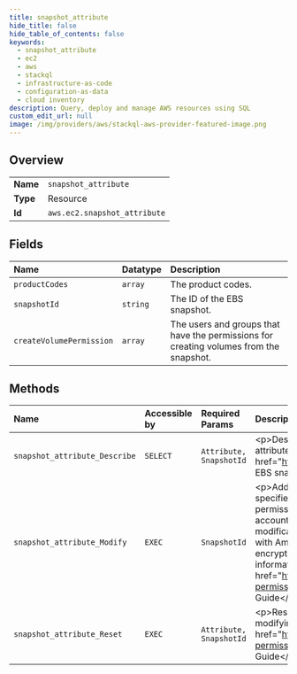 ```yaml
---
title: snapshot_attribute
hide_title: false
hide_table_of_contents: false
keywords:
  - snapshot_attribute
  - ec2
  - aws    
  - stackql
  - infrastructure-as-code
  - configuration-as-data
  - cloud inventory
description: Query, deploy and manage AWS resources using SQL
custom_edit_url: null
image: /img/providers/aws/stackql-aws-provider-featured-image.png
---
```

  
    

## Overview
<table><tbody>
<tr><td><b>Name</b></td><td><code>snapshot_attribute</code></td></tr>
<tr><td><b>Type</b></td><td>Resource</td></tr>
<tr><td><b>Id</b></td><td><code>aws.ec2.snapshot_attribute</code></td></tr>
</tbody></table>

## Fields
| Name | Datatype | Description |
|:-----|:---------|:------------|
| `productCodes` | `array` | The product codes. |
| `snapshotId` | `string` | The ID of the EBS snapshot. |
| `createVolumePermission` | `array` | The users and groups that have the permissions for creating volumes from the snapshot. |
## Methods
| Name | Accessible by | Required Params | Description |
|:-----|:--------------|:----------------|:------------|
| `snapshot_attribute_Describe` | `SELECT` | `Attribute, SnapshotId` | &lt;p&gt;Describes the specified attribute of the specified snapshot. You can specify only one attribute at a time.&lt;/p&gt; &lt;p&gt;For more information about EBS snapshots, see &lt;a href="https://docs.aws.amazon.com/AWSEC2/latest/UserGuide/EBSSnapshots.html"&gt;Amazon EBS snapshots&lt;/a&gt; in the &lt;i&gt;Amazon Elastic Compute Cloud User Guide&lt;/i&gt;.&lt;/p&gt; |
| `snapshot_attribute_Modify` | `EXEC` | `SnapshotId` | &lt;p&gt;Adds or removes permission settings for the specified snapshot. You may add or remove specified Amazon Web Services account IDs from a snapshot's list of create volume permissions, but you cannot do both in a single operation. If you need to both add and remove account IDs for a snapshot, you must use multiple operations. You can make up to 500 modifications to a snapshot in a single operation.&lt;/p&gt; &lt;p&gt;Encrypted snapshots and snapshots with Amazon Web Services Marketplace product codes cannot be made public. Snapshots encrypted with your default KMS key cannot be shared with other accounts.&lt;/p&gt; &lt;p&gt;For more information about modifying snapshot permissions, see &lt;a href="https://docs.aws.amazon.com/AWSEC2/latest/UserGuide/ebs-modifying-snapshot-permissions.html"&gt;Share a snapshot&lt;/a&gt; in the &lt;i&gt;Amazon Elastic Compute Cloud User Guide&lt;/i&gt;.&lt;/p&gt; |
| `snapshot_attribute_Reset` | `EXEC` | `Attribute, SnapshotId` | &lt;p&gt;Resets permission settings for the specified snapshot.&lt;/p&gt; &lt;p&gt;For more information about modifying snapshot permissions, see &lt;a href="https://docs.aws.amazon.com/AWSEC2/latest/UserGuide/ebs-modifying-snapshot-permissions.html"&gt;Share a snapshot&lt;/a&gt; in the &lt;i&gt;Amazon Elastic Compute Cloud User Guide&lt;/i&gt;.&lt;/p&gt; |
